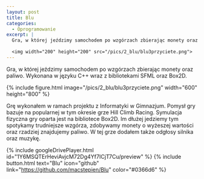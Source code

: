 ```yaml
---
layout: post
title: Blu
categories:
  - Oprogramowanie
excerpt: |
  Gra, w której jeździmy samochodem po wzgórzach zbierając monety oraz paliwo. Wykonana w języku C++ wraz z bibliotekami SFML oraz Box2D.
   
  <img width="200" height="200" src="/pics/2_blu/blu3przyciete.png">
---
```


Gra, w której jeździmy samochodem po wzgórzach zbierając monety oraz paliwo. Wykonana w języku C++ wraz z bibliotekami SFML oraz Box2D.

{% include figure.html image="/pics/2_blu/blu3przyciete.png" width="600" height="800" %}

Grę wykonałem w ramach projektu z Informatyki w Gimnazjum. Pomysł gry bazuje na popularnej w tym okresie grze Hill Climb Racing. Symulacja fizyczna gry oparta jest na bibliotece Box2D. Im dłużej jedziemy tym spotykamy trudniejsze wzgórza, zdobywamy monety o wyżeszej wartości oraz rzadziej znajdujemy paliwo. W tej grze dodałem także odgłosy silnika oraz muzykę.

{% include googleDrivePlayer.html id="1Y6MSQTErHeviAvjcM72Dg4Yf7ICjT7Cu/preview" %}
{% include button.html text="Blu" icon="github" link="https://github.com/macstepien/Blu" color="#0366d6" %}
